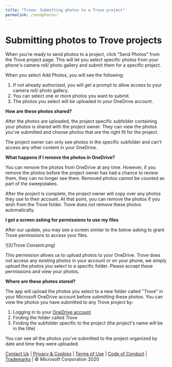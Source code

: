 ```yaml
---
title: "Trove: Submitting photos to a Trove project"
permalink: /sendphotos/
---
```


# Submitting photos to Trove projects

When you're ready to send photos to a project, click “Send Photos” from the Trove project page. This will let you select specific photos from your phone's camera roll/ photo gallery and submit them for a specific project.

When you select Add Photos, you will see the following:

1. If not already authorized, you will get a prompt to allow access to your camera roll/ photo gallery.
2. You can select one or more photos you want to submit.
3. The photos you select will be uploaded to your OneDrive account.


**How are these photos shared?**

After the photos are uploaded, the project specific subfolder containing your photos is shared with the project owner. They can view the photos you've submitted and choose photos that are the right fit for the project.

The project owner can only see photos in the specific subfolder and can't access any other content in your OneDrive.

**What happens if I remove the photos in OneDrive?**

You can remove the photos from OneDrive at any time. However, if you remove the photos before the project owner has had a chance to review them, they can no longer see them. Removed photos cannot be counted as part of the sweepstakes.

After the project is complete, the project owner will copy over any photos they use to their account. At that point, you can remove the photos if you wish from the Trove folder. Trove does not remove these photos automatically.

**I got a screen asking for permissions to use my files**

After our update, you may see a screen similar to the below asking to grant Trove permissions to access your files.

![](/Trove Consent.png)

This permission allows us to upload photos to your OneDrive. Trove does not access any existing photos in your account or on your phone, we simply upload the photos you select to a specific folder. Please accept these permissions and view your photos.

**Where are these photos stored?**

The app will upload the photos you select to a new folder called "Trove" in your Microsoft OneDrive account before submitting these photos. You can view the photos you have submitted to any Trove project by:

1. Logging in to your [OneDrive account](https://onedrive.live.com)
2. Finding the folder called *Trove*
3. Finding the subfolder specific to the project (the project's name will be in the title)

You can see all the photos you've submitted to the project organized by date and time they were uploaded.


[Contact Us](https://aka.ms/trovefeedback) | [Privacy & Cookies](https://go.microsoft.com/fwlink/?LinkId=521839) | [Terms of Use](https://aka.ms/trovetermsofuse) | [Code of Conduct](https://aka.ms/trovecommunitystandards) | [Trademarks](https://go.microsoft.com/fwlink/?LinkId=506942) | © Microsoft Corporation 2020

